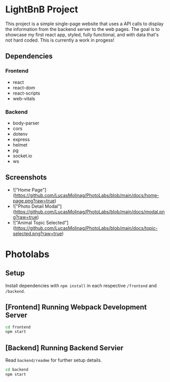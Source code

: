 # LightBnB Project

This project is a simple single-page website that uses a API calls to display the information from the backend server to the web pages. The goal is to showcase my first react app, styled, fully functional, and with data that's not hard coded. This is currently a work in progess!

## Dependencies

### Frontend
  - react
  - react-dom
  - react-scripts
  - web-vitals
    
### Backend
  - body-parser
  - cors
  - dotenv
  - express
  - helmet
  - pg
  - socket.io
  - ws

## Screenshots
  - !["Home Page"] (https://github.com/LucasMolinag/PhotoLabs/blob/main/docs/home-page.png?raw=true)
  - !["Photo Detail Modal"] (https://github.com/LucasMolinag/PhotoLabs/blob/main/docs/modal.png?raw=true)
  - !["Animal Topic Selected"] (https://github.com/LucasMolinag/PhotoLabs/blob/main/docs/topic-selected.png?raw=true)

# Photolabs

## Setup

Install dependencies with `npm install` in each respective `/frontend` and `/backend`.

## [Frontend] Running Webpack Development Server

```sh
cd frontend
npm start
```

## [Backend] Running Backend Servier

Read `backend/readme` for further setup details.

```sh
cd backend
npm start
```

